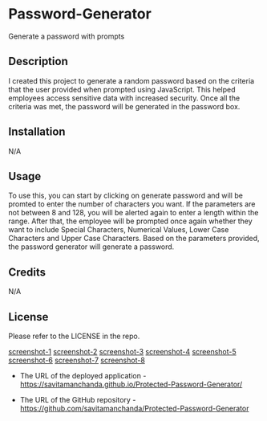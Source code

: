 # Password-Generator
Generate a password with prompts

## Description

I created this project to generate a random password based on the criteria that the user provided when prompted using JavaScript. This helped employees access sensitive data with increased security. Once all the criteria was met, the password will be generated in the password box.


## Installation 
N/A

## Usage

To use this, you can start by clicking on generate password and will be promted to enter the number of characters you want. If the parameters are not between 8 and 128, you will be alerted again to enter a length within the range. After that, the employee will be prompted once again whether they want to include Special Characters, Numerical Values, Lower Case Characters and Upper Case Characters. Based on the parameters provided, the password generator will generate a password. 

## Credits 

N/A

## License 

Please refer to the LICENSE in the repo. 

[screenshot-1](./assets%3Aimages/1.png)
[screenshot-2](./assets%3Aimages/2.png)
[screenshot-3](./assets%3Aimages/3.png)
[screenshot-4](./assets%3Aimages/4.png)
[screenshot-5](./assets%3Aimages/5.png)
[screenshot-6](./assets%3Aimages/6.png)
[screenshot-7](./assets%3Aimages/7.png)
[screenshot-8](./assets%3Aimages/8.png)

* The URL of the deployed application - https://savitamanchanda.github.io/Protected-Password-Generator/

* The URL of the GitHub repository - https://github.com/savitamanchanda/Protected-Password-Generator
